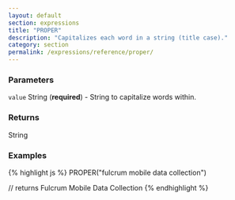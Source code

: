 ```yaml
---
layout: default
section: expressions
title: "PROPER"
description: "Capitalizes each word in a string (title case)."
category: section
permalink: /expressions/reference/proper/
---
```


### Parameters

`value` String (__required__) - String to capitalize words within.

### Returns

String

### Examples

{% highlight js %}
PROPER("fulcrum mobile data collection")

// returns Fulcrum Mobile Data Collection
{% endhighlight %}